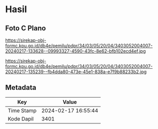 # Hasil

## Foto C Plano

https://sirekap-obj-formc.kpu.go.id/db4e/pemilu/pdpr/34/03/05/20/04/3403052004007-20240217-133628--09993327-4590-43fc-8e62-bfb102ecd4ef.jpg

https://sirekap-obj-formc.kpu.go.id/db4e/pemilu/pdpr/34/03/05/20/04/3403052004007-20240217-135239--fb4dda80-473e-45e1-838a-e7f9b88233b2.jpg


## Metadata

| Key        | Value               |
| ---------- | ------------------- |
| Time Stamp | 2024-02-17 16:55:44 |
| Kode Dapil | 3401                |



